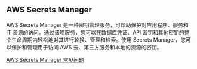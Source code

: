 ## AWS Secrets Manager

AWS Secrets Manager 是一种密钥管理服务，可帮助保护对应用程序、服务和 IT 资源的访问。通过该项服务，您可以在数据库凭证、API 密钥和其他密钥的整个生命周期内轻松地对其进行轮换、管理和检索。使用 Secrets Manager，您可以保护和管理用于访问 AWS 云、第三方服务和本地的资源的密钥。

[AWS Secrets Manager 常见问题](https://aws.amazon.com/cn/secrets-manager/faqs/)
